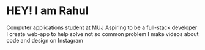 # HEY! I am Rahul 

Computer applications student at MUJ
Aspiring to be a full-stack developer
I create web-app to help solve not so common problem
I make videos about code and design on Instagram
